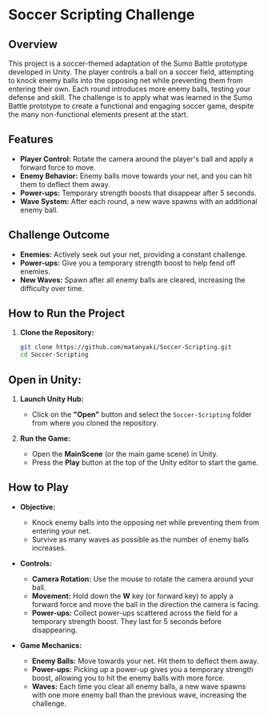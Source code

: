 # **Soccer Scripting Challenge**

## **Overview**
This project is a soccer-themed adaptation of the Sumo Battle prototype developed in Unity. The player controls a ball on a soccer field, attempting to knock enemy balls into the opposing net while preventing them from entering their own. Each round introduces more enemy balls, testing your defense and skill. The challenge is to apply what was learned in the Sumo Battle prototype to create a functional and engaging soccer game, despite the many non-functional elements present at the start.

## **Features**

- **Player Control:** Rotate the camera around the player's ball and apply a forward force to move.
- **Enemy Behavior:** Enemy balls move towards your net, and you can hit them to deflect them away.
- **Power-ups:** Temporary strength boosts that disappear after 5 seconds.
- **Wave System:** After each round, a new wave spawns with an additional enemy ball.

## **Challenge Outcome**

- **Enemies:** Actively seek out your net, providing a constant challenge.
- **Power-ups:** Give you a temporary strength boost to help fend off enemies.
- **New Waves:** Spawn after all enemy balls are cleared, increasing the difficulty over time.

## **How to Run the Project**

1. **Clone the Repository:**

   ```bash
   git clone https://github.com/matanyaki/Soccer-Scripting.git
   cd Soccer-Scripting
## **Open in Unity:**

1. **Launch Unity Hub:**
   - Click on the **"Open"** button and select the `Soccer-Scripting` folder from where you cloned the repository.

2. **Run the Game:**
   - Open the **MainScene** (or the main game scene) in Unity.
   - Press the **Play** button at the top of the Unity editor to start the game.

## **How to Play**

- **Objective:**
  - Knock enemy balls into the opposing net while preventing them from entering your net.
  - Survive as many waves as possible as the number of enemy balls increases.

- **Controls:**
  - **Camera Rotation:** Use the mouse to rotate the camera around your ball.
  - **Movement:** Hold down the **W** key (or forward key) to apply a forward force and move the ball in the direction the camera is facing.
  - **Power-ups:** Collect power-ups scattered across the field for a temporary strength boost. They last for 5 seconds before disappearing.

- **Game Mechanics:**
  - **Enemy Balls:** Move towards your net. Hit them to deflect them away.
  - **Power-ups:** Picking up a power-up gives you a temporary strength boost, allowing you to hit the enemy balls with more force.
  - **Waves:** Each time you clear all enemy balls, a new wave spawns with one more enemy ball than the previous wave, increasing the challenge.
